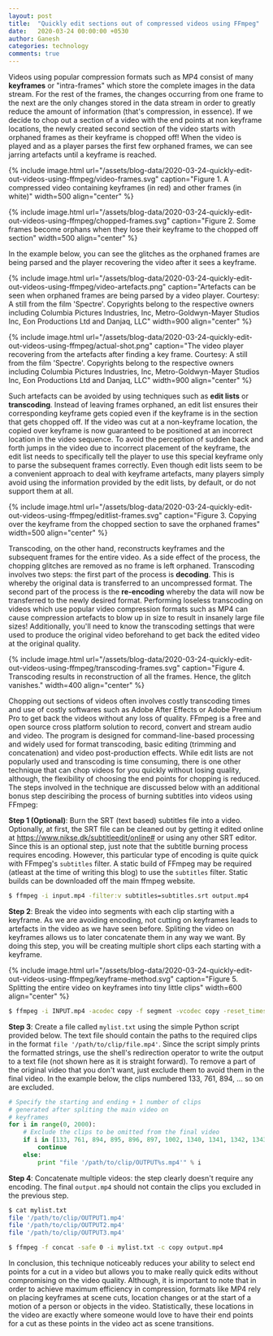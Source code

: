 ```yaml
---
layout: post
title:  "Quickly edit sections out of compressed videos using FFmpeg"
date:   2020-03-24 00:00:00 +0530
author: Ganesh
categories: technology
comments: true
---
```

Videos using popular compression formats such as MP4 consist of many **keyframes** or "intra-frames" which store the complete images in the data stream. For the rest of the frames, the changes occurring from one frame to the next are the only changes stored in the data stream in order to greatly reduce the amount of information (that's compression, in essence). If we decide to chop out a section of a video with the end points at non keyframe locations, the newly created second section of the video starts with orphaned frames as their keyframe is chopped off! When the video is played and as a player parses the first few orphaned frames, we can see jarring artefacts until a keyframe is reached.

{% include image.html url="/assets/blog-data/2020-03-24-quickly-edit-out-videos-using-ffmpeg/video-frames.svg" caption="Figure 1. A compressed video containing keyframes (in red) and other frames (in white)" width=500 align="center" %}

{% include image.html url="/assets/blog-data/2020-03-24-quickly-edit-out-videos-using-ffmpeg/chopped-frames.svg" caption="Figure 2. Some frames become orphans when they lose their keyframe to the chopped off section" width=500 align="center" %}

In the example below, you can see the glitches as the orphaned frames are being parsed and the player recovering the video after it sees a keyframe.

{% include image.html url="/assets/blog-data/2020-03-24-quickly-edit-out-videos-using-ffmpeg/video-artefacts.png" caption="Artefacts can be seen when orphaned frames are being parsed by a video player. Courtesy: A still from the film 'Spectre'. Copyrights belong to the respective owners including Columbia Pictures Industries, Inc, Metro-Goldwyn-Mayer Studios Inc, Eon Productions Ltd and Danjaq, LLC" width=900 align="center" %}

{% include image.html url="/assets/blog-data/2020-03-24-quickly-edit-out-videos-using-ffmpeg/actual-shot.png" caption="The video player recovering from the artefacts after finding a key frame. Courtesy: A still from the film 'Spectre'. Copyrights belong to the respective owners including Columbia Pictures Industries, Inc, Metro-Goldwyn-Mayer Studios Inc, Eon Productions Ltd and Danjaq, LLC" width=900 align="center" %}

Such artefacts can be avoided by using techniques such as **edit lists** or **transcoding**. Instead of leaving frames orphaned, an edit list ensures their corresponding keyframe gets copied even if the keyframe is in the section that gets chopped off. If the video was cut at a non-keyframe location, the copied over keyframe is now guaranteed to be positioned at an incorrect location in the video sequence. To avoid the perception of sudden back and forth jumps in the video due to incorrect placement of the keyframe, the edit list needs to specifically tell the player to use this special keyframe only to parse the subsequent frames correctly. Even though edit lists seem to be a convenient approach to deal with keyframe artefacts, many players simply avoid using the information provided by the edit lists, by default, or do not support them at all.

{% include image.html url="/assets/blog-data/2020-03-24-quickly-edit-out-videos-using-ffmpeg/editlist-frames.svg" caption="Figure 3. Copying over the keyframe from the chopped section to save the orphaned frames" width=500 align="center" %}

Transcoding, on the other hand, reconstructs keyframes and the subsequent frames for the entire video. As a side effect of the process, the chopping glitches are removed as no frame is left orphaned. Transcoding involves two steps: the first part of the process is **decoding**. This is whereby the original data is transferred to an uncompressed format. The second part of the process is the **re-encoding** whereby the data will now be transferred to the newly desired format. Performing loseless transcoding on videos which use popular video compression formats such as MP4 can cause compression artefacts to blow up in size to result in insanely large file sizes! Additionally, you'll need to know the transcoding settings that were used to produce the original video beforehand to get back the edited video at the original quality.

{% include image.html url="/assets/blog-data/2020-03-24-quickly-edit-out-videos-using-ffmpeg/transcoding-frames.svg" caption="Figure 4. Transcoding results in reconstruction of all the frames. Hence, the glitch vanishes." width=400 align="center" %}

Chopping out sections of videos often involves costly transcoding times and use of costly softwares such as Adobe After Effects or Adobe Premium Pro to get back the videos without any loss of quality. FFmpeg is a free and open source cross platform solution to record, convert and stream audio and video. The program is designed for command-line-based processing and widely used for format transcoding, basic editing (trimming and concatenation) and video post-production effects. While edit lists are not popularly used and transcoding is time consuming, there is one other technique that can chop videos for you quickly without losing quality, although, the flexibility of choosing the end points for chopping is reduced. The steps involved in the technique are discussed below with an additional bonus step desciribing the process of burning subtitles into videos using FFmpeg: 

**Step 1 (Optional)**: Burn the SRT (text based) subtitles file into a video. Optionally, at first, the SRT file can be cleaned out by getting it edited online at https://www.nikse.dk/subtitleedit/online# or using any other SRT editor. Since this is an optional step, just note that the subtitle burning process requires encoding. However, this particular type of encoding is quite quick with FFmpeg's `subtitles` filter. A static build of FFmpeg may be required (atleast at the time of writing this blog) to use the `subtitles` filter. Static builds can be downloaded off the main ffmpeg website.

```bash
$ ffmpeg -i input.mp4 -filter:v subtitles=subtitles.srt output.mp4
```

**Step 2**: Break the video into segments with each clip starting with a keyframe. As we are avoiding encoding, not cutting on keyframes leads to artefacts in the video as we have seen before. Spliting the video on keyframes allows us to later concatenate them in any way we want. By doing this step, you will be creating multiple short clips each starting with a keyframe.

{% include image.html url="/assets/blog-data/2020-03-24-quickly-edit-out-videos-using-ffmpeg/keyframe-method.svg" caption="Figure 5. Splitting the entire video on keyframes into tiny little clips" width=600 align="center" %}

```bash
$ ffmpeg -i INPUT.mp4 -acodec copy -f segment -vcodec copy -reset_timestamps 1 -map 0 OUTPUT%d.mp4
```

**Step 3**: Create a file called `mylist.txt` using the simple Python script provided below. The text file should contain the paths to the required clips in the format `file '/path/to/clip/file.mp4'`. Since the script simply prints the formatted strings, use the shell's redirection operator to write the output to a text file (not shown here as it is straight forward). To remove a part of the original video that you don't want, just exclude them to avoid them in the final video. In the example below, the clips numbered 133, 761, 894, ... so on are excluded.

```python
# Specify the starting and ending + 1 number of clips
# generated after spliting the main video on
# keyframes
for i in range(0, 2000):
    # Exclude the clips to be omitted from the final video
    if i in [133, 761, 894, 895, 896, 897, 1002, 1340, 1341, 1342, 1343, 1344, 1345]:
        continue
    else:
        print "file '/path/to/clip/OUTPUT%s.mp4'" % i
```

**Step 4**: Concatenate multiple videos: the step clearly doesn't require any encoding. The final `output.mp4` should not contain the clips you excluded in the previous step.

```bash
$ cat mylist.txt
file '/path/to/clip/OUTPUT1.mp4'
file '/path/to/clip/OUTPUT2.mp4'
file '/path/to/clip/OUTPUT3.mp4'

$ ffmpeg -f concat -safe 0 -i mylist.txt -c copy output.mp4
```

In conclusion, this technique noticeably reduces your ability to select end points for a cut in a video but allows you to make really quick edits without compromising on the video quality. Although, it is important to note that in order to achieve maximum efficiency in compression, formats like MP4 rely on placing keyframes at scene cuts, location changes or at the start of a motion of a person or objects in the video. Statistically, these locations in the video are exactly where someone would love to have their end points for a cut as these points in the video act as scene transitions.